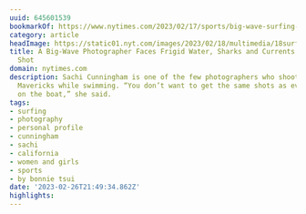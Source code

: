 ```yaml
---
uuid: 645601539
bookmarkOf: https://www.nytimes.com/2023/02/17/sports/big-wave-surfing-sachi-cunningham.html
category: article
headImage: https://static01.nyt.com/images/2023/02/18/multimedia/18surf-photog-01-qpzg/18surf-photog-01-qpzg-largeHorizontalJumbo.jpg
title: A Big-Wave Photographer Faces Frigid Water, Sharks and Currents to Get the
  Shot
domain: nytimes.com
description: Sachi Cunningham is one of the few photographers who shoots surfers at
  Mavericks while swimming. “You don’t want to get the same shots as everyone else
  on the boat,” she said.
tags:
- surfing
- photography
- personal profile
- cunningham
- sachi
- california
- women and girls
- sports
- by bonnie tsui
date: '2023-02-26T21:49:34.862Z'
highlights: 
---
```



